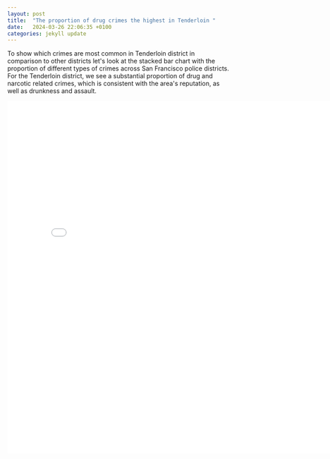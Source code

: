 ```yaml
---
layout: post
title:  "The proportion of drug crimes the highest in Tenderloin "
date:   2024-03-26 22:06:35 +0100
categories: jekyll update
---
```


To show which crimes are most common in Tenderloin district in comparison to other districts let's look at the stacked bar chart with the proportion of different types of crimes across San Francisco police districts. For the Tenderloin district, we see a substantial proportion of drug and narcotic related crimes, which is consistent with the area's reputation, as well as drunkness and assault.

<iframe src="{{site.baseurl}}/assets/images/crime_proportions.html" width="800" height="800" style="border:none;"></iframe>